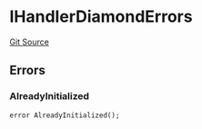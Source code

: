# IHandlerDiamondErrors
[Git Source](https://github.com/thrackle-io/tron/blob/bbc344dde218df220c4305ef421070eaa38c5cad/src/common/IErrors.sol)


## Errors
### AlreadyInitialized

```solidity
error AlreadyInitialized();
```

